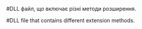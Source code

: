 
#DLL файл, що включає різні методи розширення.

#DLL file that contains different extension methods.
